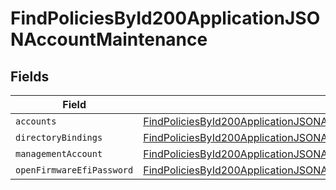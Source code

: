 # FindPoliciesById200ApplicationJSONAccountMaintenance


## Fields

| Field                                                                                                                                                                                 | Type                                                                                                                                                                                  | Required                                                                                                                                                                              | Description                                                                                                                                                                           |
| ------------------------------------------------------------------------------------------------------------------------------------------------------------------------------------- | ------------------------------------------------------------------------------------------------------------------------------------------------------------------------------------- | ------------------------------------------------------------------------------------------------------------------------------------------------------------------------------------- | ------------------------------------------------------------------------------------------------------------------------------------------------------------------------------------- |
| `accounts`                                                                                                                                                                            | [FindPoliciesById200ApplicationJSONAccountMaintenanceAccounts](../../models/operations/findpoliciesbyid200applicationjsonaccountmaintenanceaccounts.md)[]                             | :heavy_minus_sign:                                                                                                                                                                    | N/A                                                                                                                                                                                   |
| `directoryBindings`                                                                                                                                                                   | [FindPoliciesById200ApplicationJSONAccountMaintenanceDirectoryBindings](../../models/operations/findpoliciesbyid200applicationjsonaccountmaintenancedirectorybindings.md)[]           | :heavy_minus_sign:                                                                                                                                                                    | N/A                                                                                                                                                                                   |
| `managementAccount`                                                                                                                                                                   | [FindPoliciesById200ApplicationJSONAccountMaintenanceManagementAccount](../../models/operations/findpoliciesbyid200applicationjsonaccountmaintenancemanagementaccount.md)             | :heavy_minus_sign:                                                                                                                                                                    | N/A                                                                                                                                                                                   |
| `openFirmwareEfiPassword`                                                                                                                                                             | [FindPoliciesById200ApplicationJSONAccountMaintenanceOpenFirmwareEfiPassword](../../models/operations/findpoliciesbyid200applicationjsonaccountmaintenanceopenfirmwareefipassword.md) | :heavy_minus_sign:                                                                                                                                                                    | N/A                                                                                                                                                                                   |